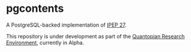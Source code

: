 pgcontents
==========

A PostgreSQL-backed implementation of [IPEP 27](https://github.com/ipython/ipython/wiki/IPEP-27:-Contents-Service).

This repository is under development as part of the [Quantopian Research Environment](https://www.quantopian.com/research), currently in Alpha.
